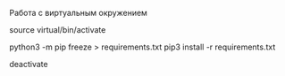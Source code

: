 Работа с виртуальным окружением

source virtual/bin/activate

python3 -m pip freeze > requirements.txt
pip3 install -r requirements.txt

deactivate
